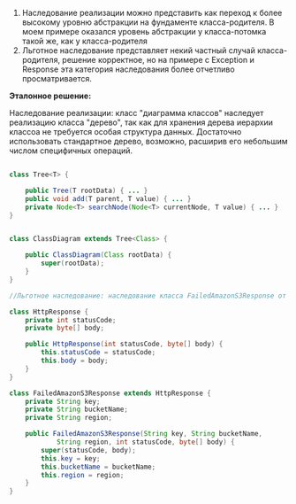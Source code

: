 1. Наследование реализации можно представить как переход к более высокому уровню абстракции на фундаменте класса-родителя. В моем примере оказался уровень абстракции у класса-потомка такой же, как у класса-родителя
2. Льготное наследование представляет некий частный случай класса-родителя, решение корректное, но на примере с Exception и Response эта категория наследования более отчетливо просматривается.

**Эталонное решение:**

Наследование реализации: класс "диаграмма классов" наследует реализацию класса "дерево", так как для хранения дерева иерархии классоа не требуется особая структура данных. Достаточно использовать стандартное дерево, возможно, расширив его небольшим числом специфичных операций.

```java

class Tree<T> {

    public Tree(T rootData) { ... }
    public void add(T parent, T value) { ... }
    private Node<T> searchNode(Node<T> currentNode, T value) { ... }
}


class ClassDiagram extends Tree<Class> {

    public ClassDiagram(Class rootData) {
        super(rootData);
    }
}

//Льготное наследование: наследование класса FailedAmazonS3Response от класса HttpResponse. Ответ про сбой от хранилища Amazon S3 -- по сути, обычный ответ на http-запрос, который внутри себя содержит как стандарные сведения, так и дополнительную уточняющую информацию.

class HttpResponse {
    private int statusCode;
    private byte[] body;

    public HttpResponse(int statusCode, byte[] body) {
        this.statusCode = statusCode;
        this.body = body;
    }
}

class FailedAmazonS3Response extends HttpResponse {
    private String key;
    private String bucketName;
    private String region;

    public FailedAmazonS3Response(String key, String bucketName, 
            String region, int statusCode, byte[] body) {
        super(statusCode, body);
        this.key = key;
        this.bucketName = bucketName;
        this.region = region;
    }
}
```
